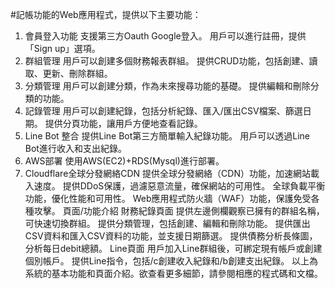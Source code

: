
#記帳功能的Web應用程式，提供以下主要功能：

1. 會員登入功能
支援第三方Oauth Google登入。
用戶可以進行註冊，提供「Sign up」選項。
2. 群組管理
用戶可以創建多個財務報表群組。
提供CRUD功能，包括創建、讀取、更新、刪除群組。
3. 分類管理
用戶可以創建分類，作為未來搜尋功能的基礎。
提供編輯和刪除分類的功能。
4. 記錄管理
用戶可以創建紀錄，包括分析紀錄、匯入/匯出CSV檔案、篩選日期。
提供分頁功能，讓用戶方便地查看記錄。
5. Line Bot 整合
提供Line Bot第三方簡單輸入紀錄功能。
用戶可以透過Line Bot進行收入和支出紀錄。
6. AWS部署
使用AWS(EC2)+RDS(Mysql)進行部署。
7. Cloudflare全球分發網絡CDN
提供全球分發網絡（CDN）功能，加速網站載入速度。
提供DDoS保護，過濾惡意流量，確保網站的可用性。
全球負載平衡功能，優化性能和可用性。
Web應用程式防火牆（WAF）功能，保護免受各種攻擊。
頁面/功能介紹
財務紀錄頁面
提供左邊側欄觀察已擁有的群組名稱，可快速切換群組。
提供分類管理，包括創建、編輯和刪除功能。
提供匯出CSV資料和匯入CSV資料的功能，並支援日期篩選。
提供債務分析長條圖，分析每日debit總額。
Line頁面
用戶加入Line群組後，可綁定現有帳戶或創建個別帳戶。
提供Line指令，包括/c創建收入紀錄和/b創建支出紀錄。
以上為系統的基本功能和頁面介紹。欲查看更多細節，請參閱相應的程式碼和文檔。
